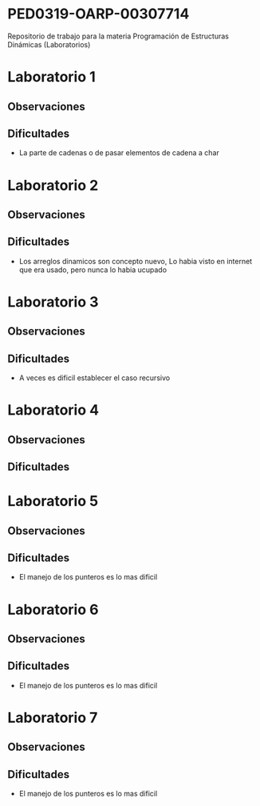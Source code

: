 # PED0319-OARP-00307714
Repositorio de trabajo para la materia Programación de Estructuras Dinámicas (Laboratorios)

# Laboratorio 1

## Observaciones

## Dificultades

* La parte de cadenas o de pasar elementos de cadena a char

# Laboratorio 2

## Observaciones

## Dificultades

* Los arreglos dinamicos son concepto nuevo, Lo habia visto en internet que era usado, pero nunca lo habia ucupado

# Laboratorio 3

## Observaciones

## Dificultades

* A veces es dificil establecer el caso recursivo

# Laboratorio 4

## Observaciones

## Dificultades

# Laboratorio 5

## Observaciones

## Dificultades

* El manejo de los punteros es lo mas dificil

# Laboratorio 6

## Observaciones

## Dificultades

* El manejo de los punteros es lo mas dificil

# Laboratorio 7

## Observaciones

## Dificultades

* El manejo de los punteros es lo mas dificil
